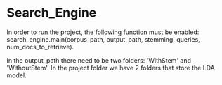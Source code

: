 # Search_Engine
In order to run the project, the following function must be enabled:
search_engine.main(corpus_path, output_path, stemming, queries, num_docs_to_retrieve).

In the output_path there need to be two folders: 'WithStem' and 'WithoutStem'.
In the project folder we have 2 folders that store the LDA model.

